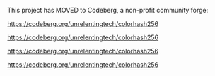 This project has MOVED to Codeberg, a non-profit community forge:

https://codeberg.org/unrelentingtech/colorhash256

https://codeberg.org/unrelentingtech/colorhash256

https://codeberg.org/unrelentingtech/colorhash256

https://codeberg.org/unrelentingtech/colorhash256
